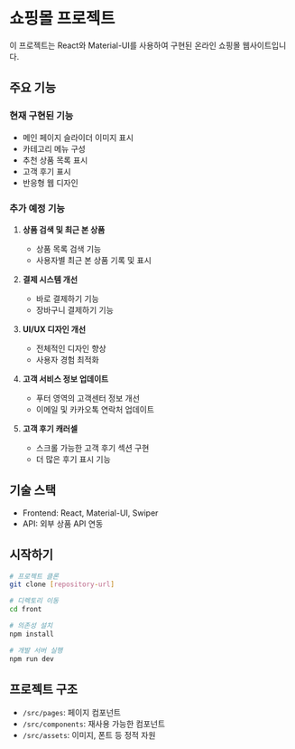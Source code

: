 # 쇼핑몰 프로젝트

이 프로젝트는 React와 Material-UI를 사용하여 구현된 온라인 쇼핑몰 웹사이트입니다.

## 주요 기능

### 현재 구현된 기능
- 메인 페이지 슬라이더 이미지 표시
- 카테고리 메뉴 구성
- 추천 상품 목록 표시
- 고객 후기 표시
- 반응형 웹 디자인

### 추가 예정 기능
1. **상품 검색 및 최근 본 상품**
   - 상품 목록 검색 기능
   - 사용자별 최근 본 상품 기록 및 표시

2. **결제 시스템 개선**
   - 바로 결제하기 기능
   - 장바구니 결제하기 기능

3. **UI/UX 디자인 개선**
   - 전체적인 디자인 향상
   - 사용자 경험 최적화

4. **고객 서비스 정보 업데이트**
   - 푸터 영역의 고객센터 정보 개선
   - 이메일 및 카카오톡 연락처 업데이트

5. **고객 후기 캐러셀**
   - 스크롤 가능한 고객 후기 섹션 구현
   - 더 많은 후기 표시 기능

## 기술 스택

- Frontend: React, Material-UI, Swiper
- API: 외부 상품 API 연동

## 시작하기

```bash
# 프로젝트 클론
git clone [repository-url]

# 디렉토리 이동
cd front

# 의존성 설치
npm install

# 개발 서버 실행
npm run dev
```

## 프로젝트 구조

- `/src/pages`: 페이지 컴포넌트
- `/src/components`: 재사용 가능한 컴포넌트
- `/src/assets`: 이미지, 폰트 등 정적 자원
